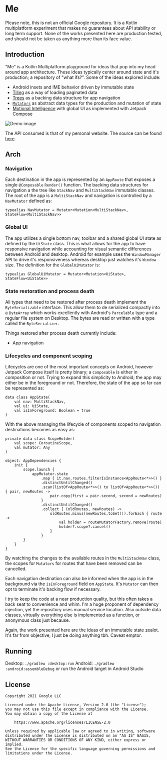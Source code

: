 # Me

Please note, this is not an official Google repository. It is a Kotlin multiplatform experiment
that makes no guarantees about API stability or long term support. None of the works presented here
are production tested, and should not be taken as anything more than its face value.

## Introduction

"Me" is a Kotlin Multiplatform playground for ideas that pop into my head around app architecture.
These ideas typically center around state and it's production; a repository of "what ifs?".
Some of the ideas explored include:

* Android insets and IME behavior driven by immutable state
* [Tiling](https://github.com/tunjid/Tiler) as a way of loading paginated data
* [Trees](https://github.com/tunjid/treeNav) as a backing data structure for app navigation
* [`Mutators`](https://github.com/tunjid/Mutator) as abstract data types for the production and mutation of state
* [Motional Intelligence](https://medium.com/androiddevelopers/motional-intelligence-build-smarter-animations-821af4d5f8c0) with global UI as implemented with Jetpack Compose


![Demo image](https://github.com/tunjid/me/blob/main/misc/demo.gif)

The API consumed is that of my personal website. The source can be found [here](https://github.com/tunjid/tunji-web-deux).

## Arch

### Navigation

Each destination in the app is represented by an `AppRoute` that exposes a single `@Composable`
`Render()` function. The backing data structures for navigation a the tree like `StackNav` and
`MultiStackNav` immutable classes. The root of the app is a `MultiStackNav` and navigation is
controlled by a `NavMutator` defined as:

```
typealias NavMutator = Mutator<Mutation<MultiStackNav>, StateFlow<MultiStackNav>>
```

### Global UI

The app utilizes a single bottom nav, toolbar and a shared global UI state as defined by the
`UiState` class. This is what allows for the app to have responsive navigation while accounting
for visual semantic differences between Android and desktop. Android for example uses the
`WindowManager` API to drive it's responsiveness whereas desktop just watches it's `Window` size.
The definition for the `GlobalUiMutator` is:

```
typealias GlobalUiMutator = Mutator<Mutation<UiState>, StateFlow<UiState>>
```

### State restoration and process death

All types that need to be restored after process death implement the `ByteSerializable` interface.
This allow them to de serialized compactly into a `ByteArray` which works excellently with
Android's `Parcelable` type and a regular file system on Desktop. The bytes are read or written
with a type called the `ByteSerializer`.

Things restored after process death currently include:

* App navigation

### Lifecycles and component scoping

Lifecycles are one of the most important concepts on Android, however Jetpack Compose itself is
pretty binary; a `Composable` is either in composition or not. Trying to expand this simplicity to
Android; the app may either be in the foreground or not. Therefore, the state of the app so far
can be represented as:

```
data class AppState(
    val nav: MultiStackNav,
    val ui: UiState,
    val isInForeground: Boolean = true
)
```

With the above managing the lifecycle of components scoped to navigation destinations becomes as
easy as:
```
private data class ScopeHolder(
    val scope: CoroutineScope,
    val mutator: Any
)

object: AppDependencies {
    init {
        scope.launch {
            appMutator.state
                .map { it.nav.routes.filterIsInstance<AppRoute<*>>() }
                .distinctUntilChanged()
                .scan(listOf<AppRoute<*>>() to listOf<AppRoute<*>>()) { pair, newRoutes ->
                    pair.copy(first = pair.second, second = newRoutes)
                }
                .distinctUntilChanged()
                .collect { (oldRoutes, newRoutes) ->
                    oldRoutes.minus(newRoutes.toSet()).forEach { route ->
                        val holder = routeMutatorFactory.remove(route)
                        holder?.scope?.cancel()
                    }
                }
        }
    }
}
```
By watching the changes to the available routes in the `MultiStackNav` class, the scopes for
`Mutators` for routes that have been removed can be cancelled.

Each navigation destination can also be informed when the app is in the background via the
`isInForeground` field on `AppState`. It's `Mutator` can then opt to terminate it's backing flow
if necessary.

I try to keep the code at a near production quality, but this often takes a back seat to
convenience and whim. I'm a huge proponent of dependency injection, yet the repository uses manual
service location. Also outside data classes, virtually everything else is implemented as a function,
or anonymous class just because.

Again, the work presented here are the ideas of an immutable state zealot. It's far from objective,
I just be doing anything tbh. Caveat emptor.

## Running
Desktop: `./gradlew :desktop:run`
Android: `./gradlew :android:assembleDebug` or run the Android target in Android Studio

## License
    Copyright 2021 Google LLC

    Licensed under the Apache License, Version 2.0 (the "License");
    you may not use this file except in compliance with the License.
    You may obtain a copy of the License at

        https://www.apache.org/licenses/LICENSE-2.0

    Unless required by applicable law or agreed to in writing, software
    distributed under the License is distributed on an "AS IS" BASIS,
    WITHOUT WARRANTIES OR CONDITIONS OF ANY KIND, either express or implied.
    See the License for the specific language governing permissions and
    limitations under the License.
